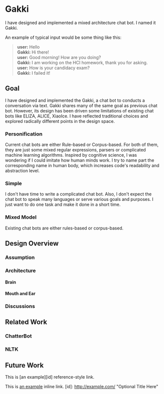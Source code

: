 # Gakki

I have designed and implemented a mixed architecture chat bot. I named it Gakki.

An example of typical input would be some thing like this:

> **user:** Hello  
> **Gakki:** Hi there!  
> **user:** Good morning! How are you doing?  
> **Gakki:** I am working on the HCI homework, thank you for asking.  
> **user:** How is your candidacy exam?  
> **Gakki:** I failed it!  

## Goal
I have designed and implemented the Gakki, a chat bot to conducts a conversation via text.
Gakki shares many of the same goal as previous chat bot. However, its design has been driven
some limitations of existing chat bots like ELIZA, ALICE, XiaoIce. I have reflected traditional
choices and explored radically different points in the design space.
### Personification
Current chat bots are either Rule-based or Corpus-based. For both of them, they are just some
mixed regular expressions, parsers or complicated machine learning algorithms. Inspired
by cognitive science, I was wondering if I could imitate how human minds work. I try to
name part the corresponding name in human body, which increases code's readability and abstraction
level.
### Simple
I don't have time to write a complicated chat bot. Also, I don't expect the chat bot to 
speak many languages or serve various goals and purposes. I just want to do one task and
make it done in a short time.
### Mixed Model
Existing chat bots are either rules-based or corpus-based.

## Design Overview
### Assumption
### Architecture
#### Brain
#### Mouth and Ear
### Discussions

## Related Work
### ChatterBot
### NLTK
## Future Work
This is [an example][id] reference-style link.

This is [an example](http://example.com/ "Title") inline link.
[id]: http://example.com/  "Optional Title Here"